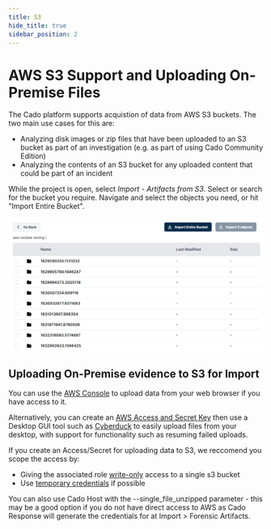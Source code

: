 ```yaml
---
title: S3
hide_title: true
sidebar_position: 2
---
```

# AWS S3 Support and Uploading On-Premise Files

The Cado platform supports acquistion of data from AWS S3 buckets. The two main use cases for this are:

* Analyzing disk images or zip files that have been uploaded to an S3 bucket as part of an investigation (e.g. as part of using Cado Community Edition)
* Analyzing the contents of an S3 bucket for any uploaded content that could be part of an incident

While the project is open, select *Import - Artifacts from S3*. Select or search for the bucket you require. Navigate and select the objects you need, or hit "Import Entire Bucket".

![Import S3 Bucket](/img/aws-s3.png)


## Uploading On-Premise evidence to S3 for Import

You can use the [AWS Console](https://aws.amazon.com/) to upload data from your web browser if you have access to it.

Alternatively, you can create an [AWS Access and Secret Key](https://aws.amazon.com/blogs/security/wheres-my-secret-access-key/) then use a Desktop GUI tool such as [Cyberduck](https://cyberduck.io/) to easily upload files from your desktop, with support for functionality such as resuming failed uploads.

If you create an Access/Secret for uploading data to S3, we reccomend you scope the access by:
- Giving the associated role [write-only](https://stackoverflow.com/questions/15076645/amazon-s3-write-only-access) access to a single s3 bucket
- Use [temporary credentials](https://docs.cyberduck.io/protocols/s3/) if possible

You can also use Cado Host with the --single_file_unzipped parameter - this may be a good option if you do not have direct access to AWS as Cado Response will generate the credentials for at Import > Forensic Artifacts.

